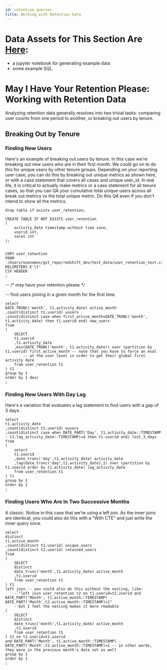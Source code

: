 ```yaml
---
id: retention_queries
title: Working with Retention Data
---
```


# Data Assets for This Section Are [Here](https://github.com/mgoold/ds_gallimaufry/tree/main/data_science_assets/retention_queries):
* a jupyter notebook for generating example data
* some example SQL.

# May I Have Your Retention Please: Working with Retention Data

Analyzing retention data generally resolves into two trivial tasks: comparing user counts from one period to another, or breaking out users by tenure.

## Breaking Out by Tenure 

### Finding New Users

Here's an example of breaking out users by tenure.  In this case we're breaking out new users who are in their first month.  We could go on to do this for unique users by other tenure groups.  Depending on your reporting user case, you can do this by breaking out unique metrics as shown here, or with a case statement that covers all cases and unique user_id.  In real life, it is critical to actually make metrics or a case statement for all tenure cases, so that you can QA your cumulative total unique users across all break out metrics vs the total unique metric.  Do this QA even if you don't intend to show all the metrics. 

```
drop table if exists user_retention;

CREATE TABLE IF NOT EXISTS user_retention 
(
	activity_date timestamp without time zone,
	userid int,
	sales int
);


COPY user_retention 
FROM '/Users/ouonomos/git_repo/redshift_dev/test_data/user_retention_test.csv' DELIMITERS E'\t' 
CSV HEADER
;
```

-- /* may have your retention please */

-- find users joining in a given month for the first time

```
select
DATE_TRUNC('month', t1.activity_date) active_month
,count(distinct t1.userid) uusers
,count(distinct case when first_active_month=DATE_TRUNC('month', t1.activity_date) then t1.userid end) new_users
from
(
	SELECT 
	t1.userid
	,t1.activity_date
	,min(DATE_TRUNC('month', t1.activity_date)) over (partition by t1.userid) first_active_month -- note that you have to force an eval
		-- at the user level in order to get their global first activity date
	from user_retention t1
) t1
group by 1 
order by 1 desc
;
```

### Finding New Users With Day Lag

Here's a variation that evaluates a lag statement to find users with a gap of 3 days.

```
select
t1.activity_date
,count(distinct t1.userid) uusers
,count(distinct case when DATE_PART('Day', t1.activity_date::TIMESTAMP - t1.lag_activity_date::TIMESTAMP)=4 then t1.userid end) lost_3_days
from 
(
	select
	t1.userid
	,date_trunc('day',t1.activity_date) activity_date
	,lag(date_trunc('day',t1.activity_date),1) over (partition by t1.userid order by t1.activity_date) lag_activity_date
	from user_retention t1
) t1
group by 1
order by 1
;
```

### Finding Users Who Are In Two Successive Months

A classic.  Notice in this case that we're using a left join.  As the inner joins are identical, you could also do this with a "With CTE" and just write the inner query once.

```
select
distinct
t1.active_month
,count(distinct t1.userid) unique_users
,count(distinct t2.userid) retained_users 
from
(
	SELECT 
	distinct
	date_trunc('month',t1.activity_date) active_month
	,t1.userid
	from user_retention t1
) t1
left join -- you could also do this without the nesting, like:
	--"left join user_retention t2 on t1.userid=t2.userid and DATE_PART('Month', t1.active_month::TIMESTAMP) - DATE_PART('Month',t2.active_month::TIMESTAMP)=1"
	--but I feel the nesting makes it more readable
(
	SELECT 
	distinct
	date_trunc('month',t1.activity_date) active_month
	,t1.userid
	from user_retention t1
) t2 on t1.userid=t2.userid
and DATE_PART('Month', t1.active_month::TIMESTAMP) - DATE_PART('Month',t2.active_month::TIMESTAMP)=1 -- in other words, they were in the previous month's data set as well
group by 1
order by 1
;
```
